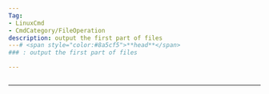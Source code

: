 ```yaml
---
Tag:
- LinuxCmd 
- CmdCategory/FileOperation
description: output the first part of files
---# <span style="color:#8a5cf5">**head**</span>
### : output the first part of files

---
```

```

```
---
